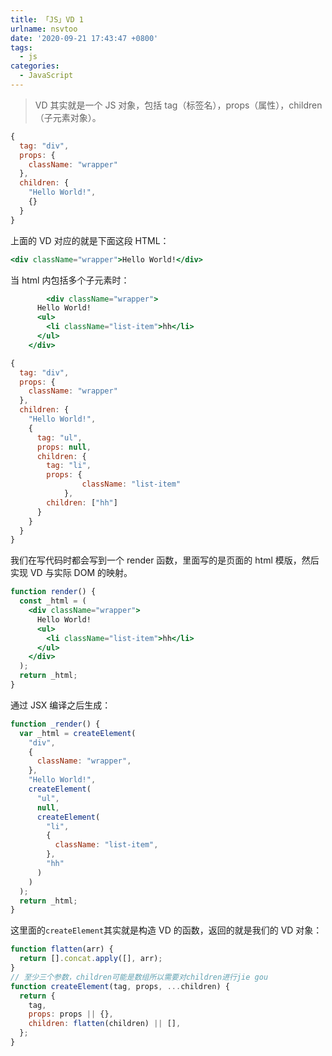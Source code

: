 ```yaml
---
title: 「JS」VD 1
urlname: nsvtoo
date: '2020-09-21 17:43:47 +0800'
tags:
  - js
categories:
  - JavaScript
---
```


> VD 其实就是一个 JS 对象，包括 tag（标签名），props（属性），children（子元素对象）。

```jsx
{
  tag: "div",
  props: {
    className: "wrapper"
  },
  children: {
    "Hello World!",
    {}
  }
}
```

上面的 VD 对应的就是下面这段 HTML：

```jsx
<div className="wrapper">Hello World!</div>
```

当 html 内包括多个子元素时：

```jsx
		<div className="wrapper">
      Hello World!
      <ul>
        <li className="list-item">hh</li>
      </ul>
    </div>

{
  tag: "div",
  props: {
    className: "wrapper"
  },
  children: {
    "Hello World!",
    {
      tag: "ul",
      props: null,
      children: {
        tag: "li",
        props: {
    			className: "list-item"
  			},
        children: ["hh"]
      }
    }
  }
}
```

我们在写代码时都会写到一个 render 函数，里面写的是页面的 html 模版，然后实现 VD 与实际 DOM 的映射。

```jsx
function render() {
  const _html = (
    <div className="wrapper">
      Hello World!
      <ul>
        <li className="list-item">hh</li>
      </ul>
    </div>
  );
  return _html;
}
```

通过 JSX 编译之后生成：

```jsx
function _render() {
  var _html = createElement(
    "div",
    {
      className: "wrapper",
    },
    "Hello World!",
    createElement(
      "ul",
      null,
      createElement(
        "li",
        {
          className: "list-item",
        },
        "hh"
      )
    )
  );
  return _html;
}
```

这里面的`createElement`其实就是构造 VD 的函数，返回的就是我们的 VD 对象：

```jsx
function flatten(arr) {
  return [].concat.apply([], arr);
}
// 至少三个参数，children可能是数组所以需要对children进行jie gou
function createElement(tag, props, ...children) {
  return {
    tag,
    props: props || {},
    children: flatten(children) || [],
  };
}
```
